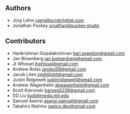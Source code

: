 ## Authors

- Jürg Lehni <juerg@scratchdisk.com>
- Jonathan Puckey <jonathan@puckey.studio>

## Contributors

- Harikrishnan Gopalakrishnan <hari.exeption@gmail.com>
- Jan Bösenberg <jan.boesenberg@gmail.com>
- Jt Whissel <jtwhissel@gmail.com>
- Andrew Roles <jaroles58@gmail.com>
- Jacob Lites <jnightlight@gmail.com>
- Justin Ridgewell <justinridgewell@gmail.com>
- Andrew Wagenheim <abwagenheim@gmail.com>
- Scott Kieronski <baroes0239@gmail.com>
- DD Liu <liudi@media.mit.edu>
- Samuel Asensi <asensi.samuel@gmail.com>
- Takahiro Nishino <sapics.dev@gmail.com>
